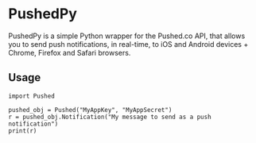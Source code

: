 # PushedPy
PushedPy is a simple Python wrapper for the Pushed.co API, that allows you to send push notifications, in real-time, to iOS and Android devices + Chrome, Firefox and Safari browsers.

## Usage

```
import Pushed

pushed_obj = Pushed("MyAppKey", "MyAppSecret")
r = pushed_obj.Notification("My message to send as a push notification")
print(r)
```
